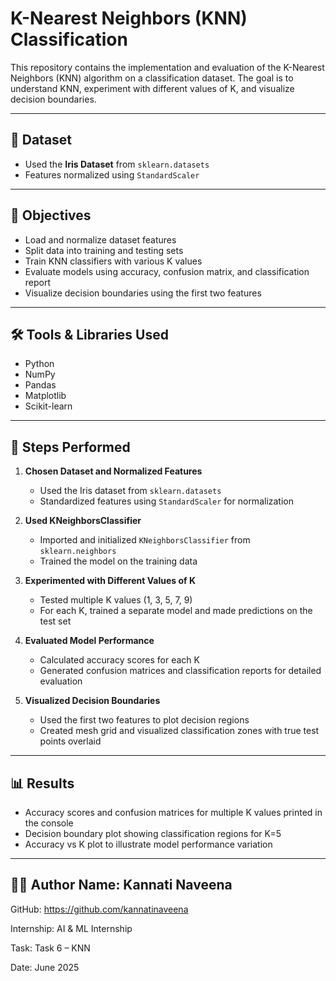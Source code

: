# K-Nearest Neighbors (KNN) Classification

This repository contains the implementation and evaluation of the K-Nearest Neighbors (KNN) algorithm on a classification dataset. The goal is to understand KNN, experiment with different values of K, and visualize decision boundaries.

---

## 📂 Dataset

- Used the **Iris Dataset** from `sklearn.datasets`
- Features normalized using `StandardScaler`

---

## 📌 Objectives

- Load and normalize dataset features  
- Split data into training and testing sets  
- Train KNN classifiers with various K values  
- Evaluate models using accuracy, confusion matrix, and classification report  
- Visualize decision boundaries using the first two features  

---

## 🛠️ Tools & Libraries Used

- Python  
- NumPy  
- Pandas  
- Matplotlib  
- Scikit-learn  

---

## 🧾 Steps Performed

1. **Chosen Dataset and Normalized Features**  
   - Used the Iris dataset from `sklearn.datasets`  
   - Standardized features using `StandardScaler` for normalization

2. **Used KNeighborsClassifier**  
   - Imported and initialized `KNeighborsClassifier` from `sklearn.neighbors`  
   - Trained the model on the training data

3. **Experimented with Different Values of K**  
   - Tested multiple K values (1, 3, 5, 7, 9)  
   - For each K, trained a separate model and made predictions on the test set

4. **Evaluated Model Performance**  
   - Calculated accuracy scores for each K  
   - Generated confusion matrices and classification reports for detailed evaluation

5. **Visualized Decision Boundaries**  
   - Used the first two features to plot decision regions  
   - Created mesh grid and visualized classification zones with true test points overlaid

---

## 📊 Results

- Accuracy scores and confusion matrices for multiple K values printed in the console  
- Decision boundary plot showing classification regions for K=5  
- Accuracy vs K plot to illustrate model performance variation  

---
 ## 👩‍💻 Author Name: Kannati Naveena

GitHub: https://github.com/kannatinaveena

Internship: AI & ML Internship

Task: Task 6 – KNN

Date: June 2025
